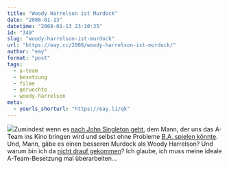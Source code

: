 ```yaml
---
title: "Woody Harrelson ist Murdock"
date: "2008-01-13"
datetime: "2008-01-13 23:10:35"
id: "349"
slug: "woody-harrelson-ist-murdock"
url: "https://eay.cc/2008/woody-harrelson-ist-murdock/"
author: "eay"
format: "post"
tags:
  - a-team
  - besetzung
  - filme
  - geruechte
  - woody-harrelson
meta:
  - yourls_shorturl: "https://eay.li/qk"
---
```


![](/uploads/2008/woodymurdock.jpg)Zumindest wenn es [nach John Singleton geht](http://www.slashfilm.com/2008/01/13/john-singleton-wants-woody-harrelson-to-join-the-a-team/), dem Mann, der uns das A-Team ins Kino bringen wird und selbst ohne Probleme [B.A. spielen könnte](//eay.cc/2007/john-singleton-ist-das-a-team/). Und, Mann, gäbe es einen besseren Murdock als Woody Harrelson? Und warum bin ich da [nicht drauf gekommen](//eay.cc/2007/the-new-a-team/)? Ich glaube, ich muss meine ideale A-Team-Besetzung mal überarbeiten...
